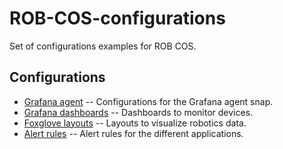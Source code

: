 # ROB-COS-configurations

Set of configurations examples for ROB COS.

## Configurations
- [Grafana agent](./grafana-agent/grafana-agent.md) -- Configurations for the Grafana agent snap.
- [Grafana dashboards](./grafana-dashboards/grafana-dashboards.md) -- Dashboards to monitor devices.
- [Foxglove layouts](./foxglove-layouts/foxglove-layouts.md) -- Layouts to visualize robotics data.
- [Alert rules](./alert-rules/readme.md) -- Alert rules for the different applications.
